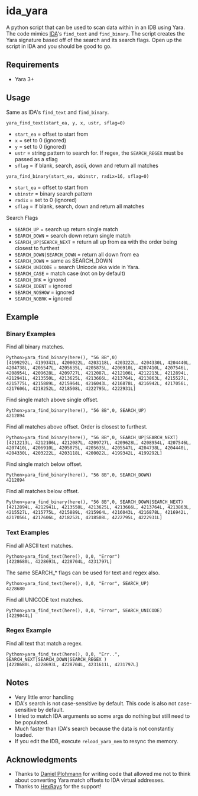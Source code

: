 # ida_yara
A python script that can be used to scan data within in an IDB using Yara. The code mimics [IDA](https://www.hex-rays.com/products/ida/support/idadoc/284.shtml)'s `find_text` and `find_binary`. The script creates the Yara signature based off of the search and its search flags. Open up the script in IDA and you should be good to go.

## Requirements
 - Yara 3+

## Usage 
Same as IDA's `find_text` and `find_binary`. 

`yara_find_text(start_ea, y, x, ustr, sflag=0)`
 - `start_ea` = offset to start from 
 - `x` = set to 0 (ignored)
 - `y` = set to 0 (ignored)
 - `ustr` = string pattern to search for. If regex, the `SEARCH_REGEX` must be passed as a sflag
 - `sflag` = if blank, search, ascii, down and return all matches 

`yara_find_binary(start_ea, ubinstr, radix=16, sflag=0)`
 - `start_ea` = offset to start from 
 - `ubinstr` = binary search pattern 
 - `radix` = set to 0 (ignored)
 - `sflag` = if blank, search, down and return all matches 
 
 Search Flags 
 - `SEARCH_UP` = search up return single match
 - `SEARCH_DOWN` = search down return single match
 - `SEARCH_UP|SEARCH_NEXT` = return all up from ea with the order being closest to furthest
 - `SEARCH_DOWN|SEARCH_DOWN` = return all down from ea
 - `SEARCH_DOWN` = same as SEARCH_DOWN
 - `SEARCH_UNICODE` = search Unicode aka wide in Yara. 
 - `SEARCH_CASE` = match case (not on by default)
 - `SEARCH_BRK` = ignored
 - `SEARCH_IDENT` = ignored
 - `SEARCH_NOSHOW` = ignored
 - `SEARCH_NOBRK` = ignored
 
## Example

### Binary Examples

Find all binary matches.
```
Python>yara_find_binary(here(), "56 8B",0)
[4199292L, 4199342L, 4200022L, 4203118L, 4203222L, 4204330L, 4204440L, 4204738L, 4205547L, 4205635L, 4205875L, 4206910L, 4207410L, 4207546L, 4208954L, 4209628L, 4209727L, 4212087L, 4212106L, 4212213L, 4212894L, 4212941L, 4213550L, 4213625L, 4213666L, 4213764L, 4213863L, 4215527L, 4215775L, 4215889L, 4215964L, 4216043L, 4216878L, 4216942L, 4217056L, 4217606L, 4218252L, 4218508L, 4222795L, 4222931L]
```
Find single match above single offset.
```
Python>yara_find_binary(here(), "56 8B",0, SEARCH_UP)
4212894
```
Find all matches above offset. Order is closest to furthest.
```
Python>yara_find_binary(here(), "56 8B",0, SEARCH_UP|SEARCH_NEXT)
[4212213L, 4212106L, 4212087L, 4209727L, 4209628L, 4208954L, 4207546L, 4207410L, 4206910L, 4205875L, 4205635L, 4205547L, 4204738L, 4204440L, 4204330L, 4203222L, 4203118L, 4200022L, 4199342L, 4199292L]
```
Find single match below offset.
```
Python>yara_find_binary(here(), "56 8B",0, SEARCH_DOWN)
4212894
```
Find all matches below offset.
```
Python>yara_find_binary(here(), "56 8B",0, SEARCH_DOWN|SEARCH_NEXT)
[4212894L, 4212941L, 4213550L, 4213625L, 4213666L, 4213764L, 4213863L, 4215527L, 4215775L, 4215889L, 4215964L, 4216043L, 4216878L, 4216942L, 4217056L, 4217606L, 4218252L, 4218508L, 4222795L, 4222931L]
```
### Text Examples
Find all ASCII text matches.
```
Python>yara_find_text(here(), 0,0, "Error")
[4228680L, 4228693L, 4228704L, 4231797L]
```
The same SEARCH_* flags can be used for text and regex also.
```
Python>yara_find_text(here(), 0,0, "Error", SEARCH_UP)
4228680
```
Find all UNICODE text matches.
```
Python>yara_find_text(here(), 0,0, "Error", SEARCH_UNICODE)
[4229044L]
```
### Regex Example

Find all text that match a regex.
```
Python>yara_find_text(here(), 0,0, "Err..", SEARCH_NEXT|SEARCH_DOWN|SEARCH_REGEX )
[4228680L, 4228693L, 4228704L, 4231611L, 4231797L]
```
## Notes
 - Very little error handling
 - IDA's search is not case-sensitive by default. This code is also not case-sensitive by default.   
 - I tried to match IDA arguments so some args do nothing but still need to be populated. 
 - Much faster than IDA's search because the data is not constantly loaded. 
 - If you edit the IDB, execute `reload_yara_mem` to resync the memory.


## Acknowledgments
 - Thanks to [Daniel Plohmann](https://twitter.com/push_pnx?lang=en) for writing code that allowed me not to
think about converting Yara match offsets to IDA virtual addresses.
 - Thanks to [HexRays](https://www.hex-rays.com/) for the support! 
